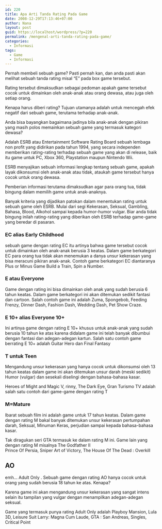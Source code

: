 ```yaml
---
id: 220
title: Apa Arti Tanda Rating Pada Game
date: 2008-12-29T17:13:46+07:00
author: Nana
layout: post
guid: https://localhost/wordpress/?p=220
permalink: /mengenal-arti-tanda-rating-pada-game/
categories:
  - Informasi
tags:
  - Game
  - Informasi
---
```

Pernah membeli sebuah game? Pasti pernah kan, dan anda pasti akan melihat sebuah tanda rating misal “E” pada box game tersebut.

Rating tersebut dimaksudkan sebagai pedoman apakah game tersebut cocok untuk dimainkan oleh anak-anak atau orang dewasa, atau juga oleh setiap orang.

Kenapa harus diberi rating? Tujuan utamanya adalah untuk mencegah efek negatif dari sebuah game, terutama terhadap anak-anak.

Anda bisa bayangkan bagaimana jadinya bila anak-anak dengan pikiran yang masih polos memainkan sebuah game yang termasuk kategori dewasa?

Adalah ESRB atau Entertainment Software Rating Board sebuah lembaga non profit yang didirikan pada tahun 1994, yang secara independen memberikan rating-rating terhadap sebuah game yang akan di release, baik itu game untuk PC, Xbox 360, Playstation maupun Nintendo Wii.

ESRB menyajikan sebuah informasi lengkap tentang sebuah game, apakah layak dikonsumsi oleh anak-anak atau tidak, ataukah game tersebut hanya cocok untuk orang dewasa.

Pemberian informasi terutama dimaksudkan agar para orang tua, tidak bingung dalam memilih game untuk anak-anaknya.

Banyak kriteria yang dijadikan patokan dalam menentukan rating untuk sebuah game oleh ESRB. Mulai dari segi Kekerasan, Seksual, Gambling, Bahasa, Blood, Alkohol sampai kepada humor-humor vulgar. Biar anda tidak bingung inilah rating-rating yang diberikan oleh ESRB terhadap game-game yang beredar di pasaran.

### EC alias Early Childhood

sebuah game dengan rating EC itu artinya bahwa game tersebut cocok untuk dimainkan oleh anak-anak berusia 3 keatas. Dalam game berkategori EC para orang tua tidak akan menemukan a danya unsur kekerasan yang bisa meracuni pikiran anak-anak. Contoh game berkategori EC diantaranya Plus or Minus Game Build a Train, Spin a Number.

### E atau Everyone

Game dengan rating ini bisa dimainkan oleh anak yang sudah berusia 6 tahun keatas. Dalam game berkategori ini akan ditemukan sedikit fantasi dan cartoon. Salah contoh game ini adalah Zuma, Spongebob, Feeding Frenzy, Dinner Dash, Fashion Dash, Wedding Dash, Pet Show Craze.

### E 10+ alias Everyone 10+

Ini artinya game dengan rating E 10+ khusus untuk anak-anak yang sudah berusia 10 tahun ke atas karena didalam game ini telah banyak dibumbui dengan fantasi dan adegan-adegan kartun. Salah satu contoh game berrating E 10+ adalah Guitar Hero dan Final Fantasy

### T untuk Teen

Mengandung unsur kekerasan yang hanya cocok untuk dikonsumsi oleh 13 tahun keatas dalam game ini akan ditemukan unsur darah (meski sedikit)  Humor (vulgar) dan sesekali diselingi dengan bahasa-bahasa kasar.

Heroes of Might and Magic V, rinny, The Dark Eye, Gran Turismo TV adalah salah satu contoh dari game-game dengan rating T

### M=Mature

Ibarat sebuah film ini adalah game untuk 17 tahun keatas. Dalam game dengan rating M bakal banyak ditemukan unsur kekerasan pertumpahan darah, Seksual, Minuman Keras, perjudian sampai kepada bahasa-bahasa kasar.

Tak diragukan seri GTA termasuk ke dalam rating M ini. Game lain yang dengan rating M misalnya The Godfather II  
Prince Of Persia, Sniper Art of Victory, The House Of The Dead : Overkill

## AO

emh… Adult Only . Sebuah game dengan rating AO hanya cocok untuk orang yang sudah berusia 18 tahun ke atas. Kenapa?

Karena game ini akan mengandung unsur kekerasan yang sangat intens selain itu tampilan yang vulgar dengan menampilkan adegan-adegan seksual.

Game yang termasuk punya rating Adult Only adalah Playboy Mansion, Lula 3D, Leisure Suit Larry: Magna Cum Laude, GTA : San Andreas, Singles, Critical Point